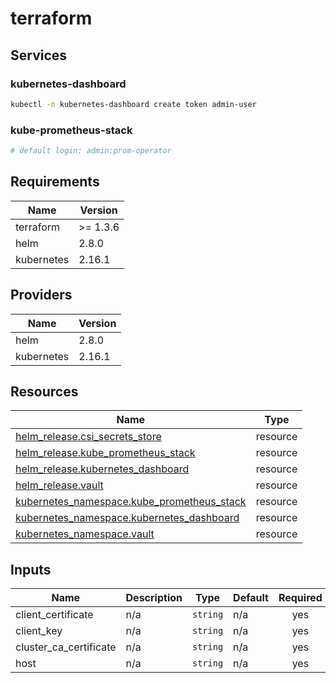 # terraform

## Services

### kubernetes-dashboard

```bash
kubectl -n kubernetes-dashboard create token admin-user
```

### kube-prometheus-stack

```bash
# default login: admin:prom-operator
```

<!-- BEGIN_TF_DOCS -->
## Requirements

| Name | Version |
|------|---------|
| terraform | >= 1.3.6 |
| helm | 2.8.0 |
| kubernetes | 2.16.1 |

## Providers

| Name | Version |
|------|---------|
| helm | 2.8.0 |
| kubernetes | 2.16.1 |

## Resources

| Name | Type |
|------|------|
| [helm_release.csi_secrets_store](https://registry.terraform.io/providers/hashicorp/helm/2.8.0/docs/resources/release) | resource |
| [helm_release.kube_prometheus_stack](https://registry.terraform.io/providers/hashicorp/helm/2.8.0/docs/resources/release) | resource |
| [helm_release.kubernetes_dashboard](https://registry.terraform.io/providers/hashicorp/helm/2.8.0/docs/resources/release) | resource |
| [helm_release.vault](https://registry.terraform.io/providers/hashicorp/helm/2.8.0/docs/resources/release) | resource |
| [kubernetes_namespace.kube_prometheus_stack](https://registry.terraform.io/providers/hashicorp/kubernetes/2.16.1/docs/resources/namespace) | resource |
| [kubernetes_namespace.kubernetes_dashboard](https://registry.terraform.io/providers/hashicorp/kubernetes/2.16.1/docs/resources/namespace) | resource |
| [kubernetes_namespace.vault](https://registry.terraform.io/providers/hashicorp/kubernetes/2.16.1/docs/resources/namespace) | resource |

## Inputs

| Name | Description | Type | Default | Required |
|------|-------------|------|---------|:--------:|
| client\_certificate | n/a | `string` | n/a | yes |
| client\_key | n/a | `string` | n/a | yes |
| cluster\_ca\_certificate | n/a | `string` | n/a | yes |
| host | n/a | `string` | n/a | yes |
<!-- END_TF_DOCS -->

